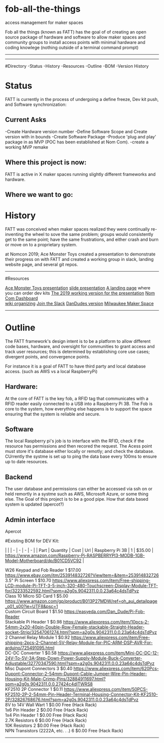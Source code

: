 # fob-all-the-things
access management for maker spaces

Fob all the things (known as FATT) has the goal of of creating an open source package of hardware and software to allow maker spaces and community groups to install access points with minimal hardware and coding knowlege (nothing outside of a terminal command prompt)
***

***
#Directory
-Status
-History
-Resources
-Outline
-BOM
-Version History

# Status
FATT is currently in the process of undergoing a define freeze, Dev kit push, and Software synchronization:

## Current Asks
-Create Hardware version number
-Define Software Scope and Create version with in bounds
-Create Software Package
-Produce 'plug and play' package in as MVP (POC has been established at Nom Com).
-create a working MVP remake

## Where this project is now:
FATT is active in X maker spaces running slightly different frameworks and hardware.

## Where we want to go:



# History
FATT was conceived when maker spaces realized they were continually re-inventing the wheel to sove the same problem; groups would consistently get to the same point; have the same frustrations, and either crash and burn or move on to a proprietary system.

at Nomcon 2019; Ace Monster Toys created a presentation to demonstrate their progress on with FATT and created a working group in slack, landing website page, and several git repos.

***
#Resources

[Ace Monster Toys presentation](https://www.acemonstertoys.org/fatt-at-nomcon/)
[slide presentation](https://docs.google.com/presentation/d/1t7AaRWNNl93JGzS-Eg19WnUrunBbh1UaYufZjOnOvw4/edit#slide=id.p)
[A landing page](https://foballthethings.org/ ) where you can order dev kits
[The 2019 working version for the presentation](https://github.com/acemonstertoys/fatt-nomcon-2019)
[Nom Com Dashboard](https://nomcon.foballthethings.org/)  
[wiki organizing](https://www.makerhappen.org/fatt)
[Join the Slack](https://fatt-slack-auth.herokuapp.com/)
[DanDudes version](https://github.com/DanDude0/MakerAccessControl)
[Milwaukee Maker Space](https://github.com/DanDude0/MilwaukeeMakerspacePiFobReader)

***
# Outline
The FATT framework's design intent is to be a platform to allow different code bases, hardware, and oversight for communities to grant access and track user resources; this is determined by establishing core use cases; divergent points, and convergence points.

For instance it is a goal of FATT to have third party and local database access. (such as AWS vs a local RaspberryPi)

## Hardware:
At the core of FATT is the key fob, a RFID tag that communicates with a RFID reader easily connected to a USB into a Raspberry Pi 3B. The Fob is core to the system, how everything else happens is to support the space ensuring that the system is reliable and secure.

## Software
The local Raspberry pi's job is to interface with the RFID, check if the resource has permissions and then recored the request. The Acess point must store it's database either locally or remotly; and check the database. CUrrently the systme is set up to ping the data base every 100ms to ensure up to date resources.

## Backend
The user database and permissions can either be accessed via ssh on or held remortly in a systme such as AWS, Microsoft Azure, or some thing else. The Goal of this project is to be a good pipe. How that data based system is updated (apercot?)


## Admin interface
Apercot

#Existing BOM for DEV Kit:

| |
| - | - | - | - |
| Part | Quantity | Cost | Url |
Raspberry Pi 3B |	1	| $35.00 |	https://www.amazon.com/Raspberry-Pi-RASPBERRYPI3-MODB-1GB-Model-Motherboard/dp/B01CD5VC92		|

W26 Keypad and Fob Reader	1	$17.00	https://www.ebay.com/itm/253914832726?ViewItem=&item=253914832726		
3.5" Pi Screen	1	$10.70	https://www.aliexpress.com/item/Free-shipping-LCD-module-Pi-TFT-3-5-inch-320-480-Touchscreen-Display-Module-TFT-for/32233522592.html?spm=a2g0s.9042311.0.0.23a64c4dsTdPvz		
Class 10 Micro SD Card	1	$5.00	https://www.amazon.com/gp/product/B013P27MDW/ref=oh_aui_detailpage_o01_s00?ie=UTF8&psc=1		
Custom Circuit Board	1	$1.50	https://easyeda.com/Dan_Dude/Pi-Fob-Reader		
Stackable Pi Header	1	$0.98	https://www.aliexpress.com/item/10pcs-2-54mm-2x20-40pin-Double-Row-Female-stackable-Straight-Header-socket-Strip/32547061274.html?spm=a2g0s.9042311.0.0.23a64c4dsTdPvz		
2 Channel Relay Module	1	$0.92	https://www.aliexpress.com/item/Free-shipping-2pcs-2-Channel-5V-Relay-Module-for-PIC-ARM-DSP-AVR-For-arduino/725491095.html		
DC-DC Converter	1	$0.58	https://www.aliexpress.com/item/Mini-DC-DC-12-24V-To-5V-3A-Step-Down-Power-Supply-Module-Buck-Converter-Adjustable/32770347590.html?spm=a2g0s.9042311.0.0.23a64c4dsTdPvz		
Misc Dupont Connectors	3	$0.40	https://www.aliexpress.com/item/620Pcs-Dupont-Connector-2-54mm-Dupont-Cable-Jumper-Wire-Pin-Header-Housing-Kit-Male-Crimp-Pins/32884911697.html?spm=a2g0s.9042311.0.0.27424c4dITWRS8		
KF2510 2P Connector	1	$0.11	https://www.aliexpress.com/item/50PCS-KF2510-2P-2-54mm-Pin-Header-Terminal-Housing-Connector-Kit-KF2510-2P/32826768676.html?spm=a2g0s.9042311.0.0.23a64c4dsTdPvz		
8V to 14V Wall Wart	1	$0.00	Free (Hack Rack)		
1x6 Pin Header	2	$0.00	Free (Hack Rack)		
1x4 Pin Header	1	$0.00	Free (Hack Rack)		
2.7K Resistors	6	$0.00	Free (Hack Rack)		
10K Resistors	2	$0.00	Free (Hack Rack)		
NPN Transistors (2222A, etc. . .)	6	$0.00	Free (Hack Rack)		



***
